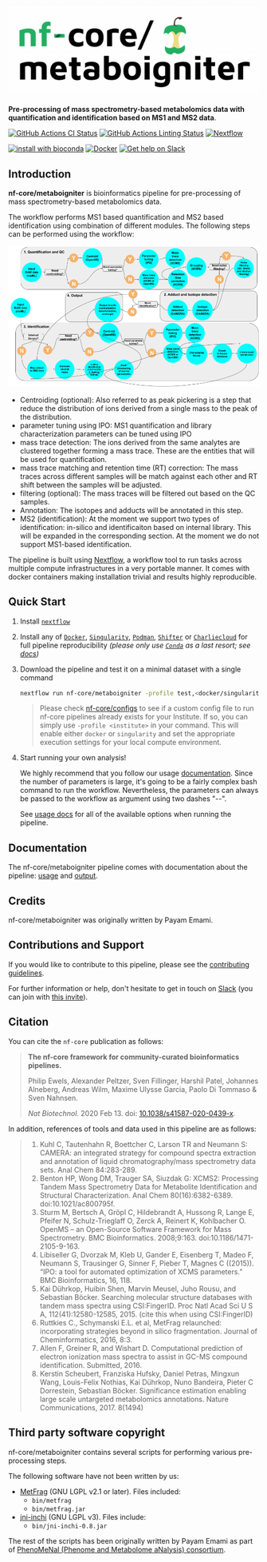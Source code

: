 # ![nf-core/metaboigniter](docs/images/nf-core-metaboigniter_logo.png)

**Pre-processing of mass spectrometry-based metabolomics data with quantification and identification based on MS1 and MS2 data**.

[![GitHub Actions CI Status](https://github.com/nf-core/metaboigniter/workflows/nf-core%20CI/badge.svg)](https://github.com/nf-core/metaboigniter/actions)
[![GitHub Actions Linting Status](https://github.com/nf-core/metaboigniter/workflows/nf-core%20linting/badge.svg)](https://github.com/nf-core/metaboigniter/actions)
[![Nextflow](https://img.shields.io/badge/nextflow-%E2%89%A519.10.0-brightgreen.svg)](https://www.nextflow.io/)

[![install with bioconda](https://img.shields.io/badge/install%20with-bioconda-brightgreen.svg)](https://bioconda.github.io/)
[![Docker](https://img.shields.io/docker/automated/nfcore/metaboigniter.svg)](https://hub.docker.com/r/nfcore/metaboigniter)
[![Get help on Slack](http://img.shields.io/badge/slack-nf--core%20%23metaboigniter-4A154B?logo=slack)](https://nfcore.slack.com/channels/metaboigniter)

## Introduction

**nf-core/metaboigniter** is bioinformatics pipeline for pre-processing of mass spectrometry-based metabolomics data.

The workflow performs MS1 based quantification and MS2 based identification using combination of different modules. The following steps can be performed using the workflow:

![nf-core/metaboigniter-workflow](assets/images/workflow_image.png)

- Centroiding (optional): Also referred to as peak pickering is a step that reduce the distribution of ions derived from a single mass to the peak of the distribution.
- parameter tuning using IPO: MS1 quantification and library characterization parameters can be tuned using IPO
- mass trace detection: The ions derived from the same analytes are clustered together forming a mass trace. These are the entities that will be used for quantification.
- mass trace matching and retention time (RT) correction: The mass traces across different samples will be match against each other and  RT shift between the samples will be adjusted.
- filtering (optional): The mass traces will be filtered out based on the QC samples.
- Annotation: The isotopes and adducts will be annotated in this step.
- MS2 (identification): At the moment we support two types of identification: in-silico and identificaiton based on internal library. This will be expanded in the corresponding section. At the moment we do not support MS1-based identification.

The pipeline is built using [Nextflow](https://www.nextflow.io), a workflow tool to run tasks across multiple compute infrastructures in a very portable manner. It comes with docker containers making installation trivial and results highly reproducible.

## Quick Start

1. Install [`nextflow`](https://nf-co.re/usage/installation)

2. Install any of [`Docker`](https://docs.docker.com/engine/installation/), [`Singularity`](https://www.sylabs.io/guides/3.0/user-guide/), [`Podman`](https://podman.io/), [`Shifter`](https://nersc.gitlab.io/development/shifter/how-to-use/) or [`Charliecloud`](https://hpc.github.io/charliecloud/) for full pipeline reproducibility _(please only use [`Conda`](https://conda.io/miniconda.html) as a last resort; see [docs](https://nf-co.re/usage/configuration#basic-configuration-profiles))_

3. Download the pipeline and test it on a minimal dataset with a single command

    ```bash
    nextflow run nf-core/metaboigniter -profile test,<docker/singularity/podman/shifter/charliecloud/conda/institute>
    ```

    > Please check [nf-core/configs](https://github.com/nf-core/configs#documentation) to see if a custom config file to run nf-core pipelines already exists for your Institute. If so, you can simply use `-profile <institute>` in your command. This will enable either `docker` or `singularity` and set the appropriate execution settings for your local compute environment.

4. Start running your own analysis!

    We highly recommend that you follow our usage [documentation](https://nf-co.re/metaboigniter/usage). Since the number of parameters is large, it's going to be a fairly complex bash command to run the workflow. Nevertheless, the parameters can always be passed to the workflow as argument using two dashes "--".

    See [usage docs](docs/usage.md) for all of the available options when running the pipeline.

## Documentation

The nf-core/metaboigniter pipeline comes with documentation about the pipeline: [usage](https://nf-co.re/metaboigniter/usage) and [output](https://nf-co.re/metaboigniter/output).

## Credits

nf-core/metaboigniter was originally written by Payam Emami.

## Contributions and Support

If you would like to contribute to this pipeline, please see the [contributing guidelines](.github/CONTRIBUTING.md).

For further information or help, don't hesitate to get in touch on [Slack](https://nfcore.slack.com/channels/metaboigniter) (you can join with [this invite](https://nf-co.re/join/slack)).

## Citation

<!-- TODO nf-core: Add citation for pipeline after first release. Uncomment lines below and update Zenodo doi. -->
<!-- If you use  nf-core/metaboigniter for your analysis, please cite it using the following doi: [10.5281/zenodo.XXXXXX](https://doi.org/10.5281/zenodo.XXXXXX) -->

You can cite the `nf-core` publication as follows:

> **The nf-core framework for community-curated bioinformatics pipelines.**
>
> Philip Ewels, Alexander Peltzer, Sven Fillinger, Harshil Patel, Johannes Alneberg, Andreas Wilm, Maxime Ulysse Garcia, Paolo Di Tommaso & Sven Nahnsen.
>
> _Nat Biotechnol._ 2020 Feb 13. doi: [10.1038/s41587-020-0439-x](https://dx.doi.org/10.1038/s41587-020-0439-x).

In addition, references of tools and data used in this pipeline are as follows:

> 1. Kuhl C, Tautenhahn R, Boettcher C, Larson TR and Neumann S: CAMERA: an integrated strategy for compound spectra extraction and annotation of liquid chromatography/mass spectrometry data sets. Anal Chem 84:283-289.
> 2. Benton HP, Wong DM, Trauger SA, Siuzdak G: XCMS2: Processing Tandem Mass Spectrometry Data for Metabolite Identification and Structural Characterization. Anal Chem 80(16):6382-6389. doi:10.1021/ac800795f.
> 3. Sturm M, Bertsch A, Gröpl C, Hildebrandt A, Hussong R, Lange E, Pfeifer N, Schulz-Trieglaff O, Zerck A, Reinert K, Kohlbacher O. OpenMS – an Open-Source Software Framework for Mass Spectrometry. BMC Bioinformatics. 2008;9:163. doi:10.1186/1471-2105-9-163.
> 4. Libiseller G, Dvorzak M, Kleb U, Gander E, Eisenberg T, Madeo F, Neumann S, Trausinger G, Sinner F, Pieber T, Magnes C ((2015)). “IPO: a tool for automated optimization of XCMS parameters.” BMC Bioinformatics, 16, 118.
> 5. Kai Dührkop, Huibin Shen, Marvin Meusel, Juho Rousu, and Sebastian Böcker. Searching molecular structure databases with tandem mass spectra using CSI:FingerID. Proc Natl Acad Sci U S A, 112(41):12580-12585, 2015. (cite this when using CSI:FingerID)
> 6. Ruttkies C., Schymanski E.L. et al, MetFrag relaunched: incorporating strategies beyond in silico fragmentation. Journal of Cheminformatics, 2016, 8:3.
> 7. Allen F, Greiner R, and Wishart D. Computational prediction of electron ionization mass spectra to assist in GC-MS compound identification. Submitted, 2016.
> 8. Kerstin Scheubert, Franziska Hufsky, Daniel Petras, Mingxun Wang, Louis-Felix Nothias, Kai Dührkop, Nuno Bandeira, Pieter C Dorrestein, Sebastian Böcker. Significance estimation enabling large scale untargeted metabolomics annotations. Nature Communications, 2017. 8(1494)

## Third party software copyright

nf-core/metaboigniter contains several scripts for performing various pre-processing steps.

The following software have not been written by us:

- [MetFrag](https://ipb-halle.github.io/MetFrag/) (GNU LGPL v2.1 or later). Files included:
  - `bin/metfrag`
  - `bin/metfrag.jar`
- [jni-inchi](http://jni-inchi.sourceforge.net/) (GNU LGPL v3). Files include:
  - `bin/jni-inchi-0.8.jar`

The rest of the scripts has been originally written by Payam Emami as part of [PhenoMeNal (Phenome and Metabolome aNalysis) consortium](https://phenomenal-h2020.eu/home/).
